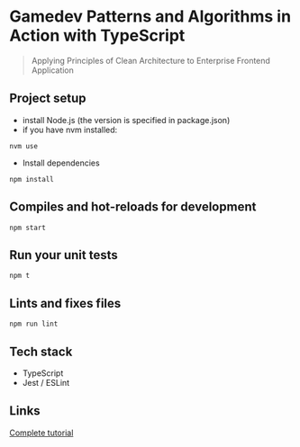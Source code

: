# Gamedev Patterns and Algorithms in Action with TypeScript

> Applying Principles of Clean Architecture to Enterprise Frontend Application

## Project setup
- install Node.js (the version is specified in package.json)
- if you have nvm installed:
```
nvm use
```
- Install dependencies
```
npm install
```

## Compiles and hot-reloads for development
```
npm start
```

## Run your unit tests
```
npm t
```
## Lints and fixes files
```
npm run lint
```

## Tech stack
- TypeScript
- Jest / ESLint

## Links
[Complete tutorial](https://itnext.io/entity-component-system-in-action-with-typescript-f498ca82a08e)
